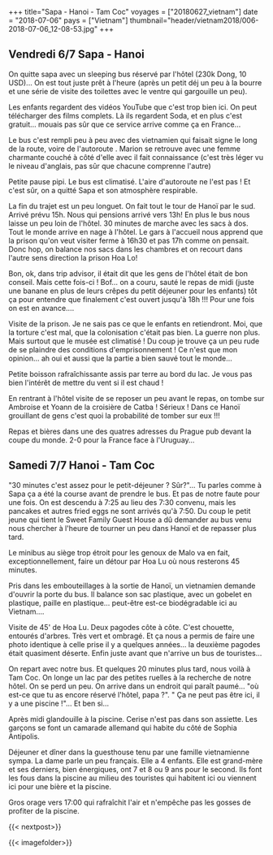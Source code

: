 +++
title="Sapa - Hanoi - Tam Coc"
voyages = ["20180627_vietnam"]
date = "2018-07-06"
pays = ["Vietnam"]
thumbnail="header/vietnam2018/006-2018-07-06_12-08-53.jpg"
+++

## Vendredi 6/7 Sapa - Hanoi
 
On quitte sapa avec un sleeping bus réservé par l'hôtel (230k Dong, 10 USD)... On est tout juste prêt à l'heure (après un petit déj un peu à la bourre et une série de visite des toilettes avec le ventre qui gargouille un peu).

Les enfants regardent des vidéos YouTube que c'est trop bien ici. On peut télécharger des films complets. Là ils regardent Soda, et en plus c'est gratuit… mouais pas sûr que ce service arrive comme ça en France…

Le bus c'est rempli peu à peu avec des vietnamien qui faisait signe le long de la route, voire de l'autoroute . Marion se retrouve avec une femme charmante couché à côté d'elle avec il fait connaissance (c'est très léger vu le niveau d'anglais, pas sûr que chacune comprenne l'autre)

Petite pause pipi. Le bus est climatisé. L'aire d'autoroute ne l'est pas ! Et c'est sûr, on a quitté Sapa et son atmosphère respirable.

La fin du trajet est un peu longuet. On fait tout le tour de Hanoï par le sud. Arrivé prévu 15h. Nous qui pensions arrivé vers 13h! En plus le bus nous laisse un peu loin de l'hôtel. 30 minutes de marche avec les sacs à dos. Tout le monde arrive en nage à l'hôtel. Le gars à l'accueil nous apprend que la prison qu'on veut visiter ferme à 16h30 et pas 17h comme on pensait. Donc hop, on balance nos sacs dans les chambres et on recourt dans l'autre sens direction la prison Hoa Lo! 

Bon, ok, dans trip advisor, il était dit que les gens de l'hôtel était de bon conseil. Mais cette fois-ci ! Bof… on a couru, sauté le repas de midi (juste une banane en plus de leurs crêpes du petit déjeuner pour les enfants) tôt ça pour entendre que finalement c'est ouvert jusqu'à 18h !!! Pour une fois on est en avance….

Visite de la prison. Je ne sais pas ce que le enfants en retiendront. Moi, que la torture c'est mal, que la colonisation c'était pas bien. La guerre non plus. Mais surtout que le musée est climatisé ! Du coup je trouve ça un peu rude de se plaindre des conditions d'emprisonnement ! Ce n'est que mon opinion… ah oui et aussi que la partie a bien sauvé tout le monde…

Petite boisson rafraîchissante assis par terre au bord du lac. Je vous pas bien l'intérêt de mettre du vent si il est chaud !

En rentrant à l'hôtel visite de se reposer un peu avant le repas, on tombe sur Ambroise et Yoann de la croisière de Catba ! Sérieux ! Dans ce Hanoï grouillant de gens c'est quoi la probabilité de tomber sur eux !!!

Repas et bières dans une des quatres adresses du Prague pub devant la coupe du monde. 2-0 pour la France face à l'Uruguay…

## Samedi 7/7 Hanoi - Tam Coc

"30 minutes c'est assez pour le petit-déjeuner ? Sûr?"... Tu parles comme à Sapa ça a été la course avant de prendre le bus. Et pas de notre faute pour une fois. On est descendu à 7:25 au lieu des 7:30 convenu, mais les pancakes et autres fried eggs ne sont arrivés qu'à 7:50. Du coup le petit jeune qui tient le Sweet Family Guest House a dû demander au bus venu nous chercher à l'heure de tourner un peu dans Hanoï et de repasser plus tard.

Le minibus au siège trop étroit pour les genoux de Malo va en fait, exceptionnellement, faire un détour par Hoa Lu où nous resterons 45 minutes.

Pris dans les embouteillages à la sortie de Hanoï, un vietnamien demande d'ouvrir la porte du bus. Il balance son sac plastique, avec un gobelet en plastique, paille en plastique… peut-être est-ce biodégradable ici au Vietnam….

Visite de 45' de Hoa Lu. Deux pagodes côte à côte. C'est chouette, entourés d'arbres. Très vert et ombragé. Et ça nous a permis de faire une photo identique à celle prise il y a quelques années… la deuxième pagodes était quasiment déserte. Enfin juste avant que n'arrive un bus de touristes…

On repart avec notre bus. Et quelques 20 minutes plus tard, nous voilà à Tam Coc. On longe un lac par des petites ruelles à la recherche de notre hôtel. On se perd un peu. On arrive dans un endroit qui paraît paumé… "où est-ce que tu as encore réservé l'hôtel, papa ?".
" Ça ne peut pas être ici, il y a une piscine !"... Et ben si…

Après midi glandouille à la piscine. Cerise n'est  pas dans son assiette. Les garçons se font un camarade allemand qui habite du côté de Sophia Antipolis. 

Déjeuner et dîner dans la guesthouse tenu par une famille vietnamienne sympa. La dame parle un peu français. Elle a 4 enfants. Elle est grand-mère et ses derniers, bien énergiques, ont 7 et 8 ou 9 ans pour le second. Ils font les fous dans la piscine au milieu des touristes qui habitent ici ou viennent ici pour une bière et la piscine.

Gros orage vers 17:00 qui rafraîchit l'air et n'empêche pas les gosses de profiter de la piscine.

{{< nextpost>}}

{{< imagefolder>}}
